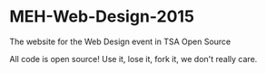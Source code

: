 # MEH-Web-Design-2015
The website for the Web Design event in TSA
Open Source



All code is open source! Use it, lose it, fork it, we don't really care.
